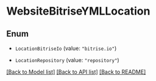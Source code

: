 # WebsiteBitriseYMLLocation

## Enum


* `LocationBitriseIo` (value: `"bitrise.io"`)

* `LocationRepository` (value: `"repository"`)


[[Back to Model list]](../README.md#documentation-for-models) [[Back to API list]](../README.md#documentation-for-api-endpoints) [[Back to README]](../README.md)


